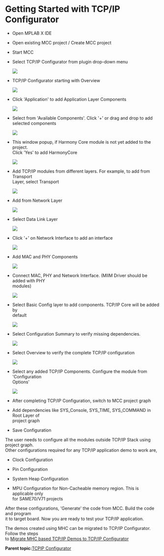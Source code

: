 # Getting Started with TCP/IP Configurator

-   Open MPLAB X IDE

-   Open existing MCC project / Create MCC project

-   Start MCC

-   Select TCP/IP Configurator from plugin drop-down menu

    ![](GUID-EE29F0A8-3FF1-4FDB-B933-F818F8C6C1EF-low.png)

-   TCP/IP Configurator starting with Overview

    ![](GUID-DD1BF080-7ECD-43CB-8392-D438C5E7F19D-low.png)

-   Click 'Application' to add Application Layer Components

    ![](GUID-1A7C69E9-A041-45A1-8F4F-FD9F2410FDCE-low.png)

-   Select from 'Available Components'. Click '+' or drag and drop to add<br /> selected components

    ![](GUID-88840E66-7C42-4B95-A146-F2A8CF56B322-low.png)

-   This window popup, if Harmony Core module is not yet added to the project.<br /> Click 'Yes' to add HarmonyCore

    ![](GUID-65B45460-BCC1-43EB-8564-47C6281B8DBE-low.png)

-   Add TCP/IP modules from different layers. For example, to add from Transport<br /> Layer, select Transport

    ![](GUID-FFB2083C-2229-4FE4-8053-B065A0C73AA9-low.png)

-   Add from Network Layer

    ![](GUID-4BF2E899-FC25-43CC-B032-3E5A9FB47AE5-low.png)

-   Select Data Link Layer

    ![](GUID-81938370-7598-4A43-B7CB-BBE28FF9340F-low.png)

-   Click '+' on Network Interface to add an interface

    ![](GUID-FA4C6047-36A5-4742-AFE0-8F47DC90AC18-low.png)

-   Add MAC and PHY Components

    ![](GUID-24CDD05C-3CCB-4DC2-A990-423ABEAF74ED-low.png)

-   Connect MAC, PHY and Network Interface. \(MIIM Driver should be added with PHY<br /> modules\)

    ![](GUID-6A40CBC3-3F6F-4BDA-A473-F465BB57E793-low.png)

-   Select Basic Config layer to add components. TCP/IP Core will be added by<br /> default

    ![](GUID-B99A6694-588C-44BD-A7AB-C1EB9BBDB375-low.png)

-   Select Configuration Summary to verify missing dependencies.

    ![](GUID-35B901A8-AFC0-4DA7-B549-E2C1955759AC-low.png)

-   Select Overview to verify the complete TCP/IP configuration

    ![](GUID-31E30961-4937-4645-B1FD-C984ADF96B69-low.png)

-   Select any added TCP/IP Components. Configure the module from 'Configuration<br /> Options'

    ![](GUID-3A12766B-A90C-4ED2-98D0-8EFB29856B1D-low.png)

-   After completing TCP/IP Configuration, switch to MCC project graph

-   Add dependencies like SYS\_Console, SYS\_TIME, SYS\_COMMAND in Root Layer of<br /> project graph

-   Save Configuration


The user needs to configure all the modules outside TCP/IP Stack using project graph.<br /> Other configurations required for any TCP/IP application demo to work are,

-   Clock Configuration

-   Pin Configuration

-   System Heap Configuration

-   MPU Configuration for Non-Cacheable memory region. This is applicable only<br /> for SAME70/V71 projects


After these configurations, 'Generate' the code from MCC. Build the code and program<br /> it to target board. Now you are ready to test your TCP/IP application.

The demos created using MHC can be migrated to TCP/IP Configurator. Follow the steps<br /> to [Migrate MHC based TCP/IP Demos to TCP/IP Configurator](GUID-3A0DFD6E-F6BC-4FE9-BAE4-BE22C34C21C0.md)

**Parent topic:**[TCPIP Configurator](GUID-F4E4B0BB-BCBC-45A1-8F5B-7E4D76C83CF3.md)

